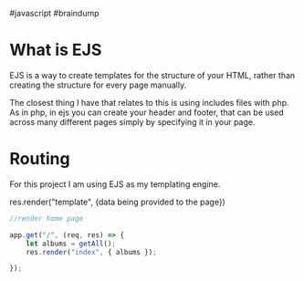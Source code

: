 #javascript #braindump 
# What is EJS
EJS is a way to create templates for the structure of your HTML, rather than creating the structure for every page manually. 

The closest thing I have that relates to this is using includes files with php. As in php, in ejs you can create your header and footer, that can be used across many different pages simply by specifying it in your page. 

# Routing
For this project I am using EJS as my templating engine. 

res.render("template", {data being provided to the page})

```javascript
//render home page

app.get("/", (req, res) => {
	let albums = getAll();
	res.render("index", { albums });

});
```
